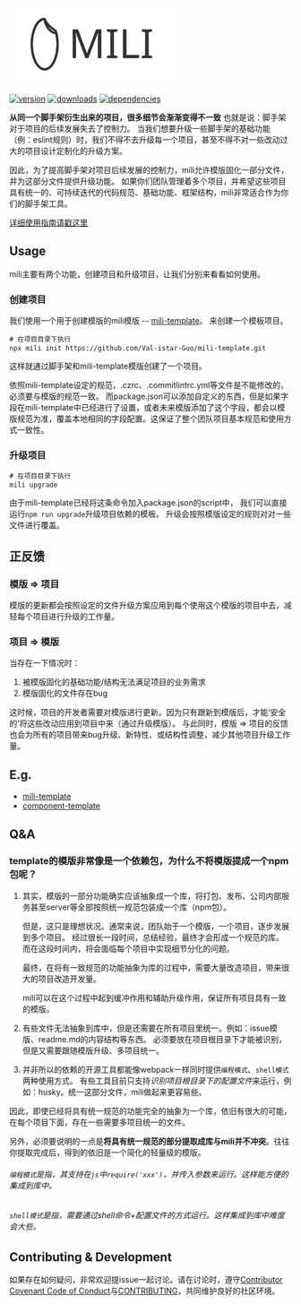 # ![mili logo](../../images/mili.svg)

[![version](https://img.shields.io/npm/v/mili.svg?style=flat-square)](https://www.npmjs.com/package/mili)
[![downloads](https://img.shields.io/npm/dm/mili.svg?style=flat-square)](https://www.npmjs.com/package/mili)
[![dependencies](https://img.shields.io/david/Val-istar-Guo/mili.svg?style=flat-square)](https://www.npmjs.com/package/mili)


**从同一个脚手架衍生出来的项目，很多细节会渐渐变得不一致**
也就是说：脚手架对于项目的后续发展失去了控制力。
当我们想要升级一些脚手架的基础功能（例：eslint规则）时，我们不得不去升级每一个项目，甚至不得不对一些改动过大的项目设计定制化的升级方案。

因此，为了提高脚手架对项目后续发展的控制力，mili允许模版固化一部分文件，并为这部分文件提供升级功能。
如果你们团队管理着多个项目，并希望这些项目具有统一的、可持续迭代的代码规范、基础功能、框架结构，mili非常适合作为你们的脚手架工具。

[详细使用指南请戳这里](./Guide.md)


## Usage

mili主要有两个功能，创建项目和升级项目，让我们分别来看看如何使用。

### 创建项目

我们使用一个用于创建模版的mili模版 -- [mili-template](https://github.com/Val-istar-Guo/mili-template)。
来创建一个模板项目。

```
# 在项目目录下执行
npx mili init https://github.com/Val-istar-Guo/mili-template.git
```

这样就通过脚手架和mili-template模版创建了一个项目。

依照mili-template设定的规范，.czrc、.commitlintrc.yml等文件是不能修改的，必须要与模版的规范一致。
而package.json可以添加自定义的东西，但是如果字段在mili-template中已经进行了设置，或者未来模版添加了这个字段，都会以模版规范为准，覆盖本地相同的字段配置。这保证了整个团队项目基本规范和使用方式一致性。


### 升级项目

```shell
# 在项目目录下执行
mili upgrade
```

由于mili-template已经将这条命令加入package.json的script中， 我们可以直接运行`npm run upgrade`升级项目依赖的模板。
升级会按照模版设定的规则对对一些文件进行覆盖。


## 正反馈

### 模版 => 项目

模版的更新都会按照设定的文件升级方案应用到每个使用这个模版的项目中去，减轻每个项目进行升级的工作量。

### 项目 => 模版

当存在一下情况时：

1. 被模版固化的基础功能/结构无法满足项目的业务需求
2. 模版固化的文件存在bug

这时候，项目的开发者需要对模版进行更新。因为只有跟新到模版后，才能‘安全的’将这些改动应用到项目中来（通过升级模版）。
与此同时，模版 => 项目的反馈也会为所有的项目带来bug升级、新特性、或结构性调整，减少其他项目升级工作量。


## E.g.

- [mili-template](https://github.com/Val-istar-Guo/mili-template)
- [component-template](https://github.com/Val-istar-Guo/component-template)


## Q&A

### template的模版非常像是一个依赖包，为什么不将模版提成一个npm包呢？

1. 其实，模版的一部分功能确实应该抽象成一个库，将打包、发布、公司内部服务甚至server等全部按照统一规范包装成一个库（npm包）。

   但是，这只是理想状况。通常来说，团队始于一个模版，一个项目，逐步发展到多个项目。
   经过很长一段时间，总结经验，最终才会形成一个规范的库。
   而在这段时间内，将会面临每个项目中实现细节分化的问题。

   最终，在将有一致规范的功能抽象为库的过程中，需要大量改造项目，带来很大的项目改造开发量。

   mili可以在这个过程中起到缓冲作用和辅助升级作用，保证所有项目具有一致的模版。

2. 有些文件无法抽象到库中，但是还需要在所有项目里统一。例如：issue模版、readme.md的内容结构等东西。
   必须要放在项目根目录下才能被识别，但是又需要跟随模版升级、多项目统一。

3. 并非所以的依赖的开源工具都能像webpack一样同时提供`编程模式`、`shell模式`两种使用方式。
   有些工具目前只支持*识别项目根目录下的配置文件*来运行，例如：husky。统一这部分文件，mili做起来更容易些。

因此，即使已经将具有统一规范的功能完全的抽象为一个库，依旧有很大的可能，在每个项目下面，存在一些需要多项目统一的文件。

另外，必须要说明的一点是**将具有统一规范的部分提取成库与mili并不冲突**。往往你提取完成后，得到的依旧是一个简化的轻量级的模版。


###### `编程模式`是指，其支持在`js`中`require('xxx')`，并传入参数来运行。这样能方便的集成到库中。
###### `shell模式`是指，需要通过shell命令+配置文件的方式运行。这样集成到库中难度会大些。


## Contributing & Development

如果存在如何疑问，非常欢迎提issue一起讨论。请在讨论时，遵守[Contributor Covenant Code of Conduct](https://github.com/Val-istar-Guo/mili/blob/master/.github/CODE_OF_CONDUCT.md)与[CONTRIBUTING](https://github.com/Val-istar-Guo/mili/blob/master/.github/CONTRIBUTING.md)，共同维护良好的社区环境。
